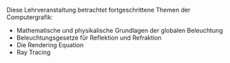 Diese Lehrveranstaltung betrachtet fortgeschrittene Themen der Computergrafik:

- Mathematische und physikalische Grundlagen der globalen Beleuchtung
- Beleuchtungsgesetze für Reflektion und Refraktion
- Die Rendering Equation
- Ray Tracing
